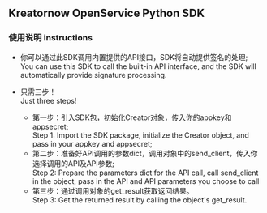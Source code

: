 ## Kreatornow OpenService Python SDK

### 使用说明 instructions

* 你可以通过此SDK调用内置提供的API接口，SDK将自动提供签名的处理; <br />
  You can use this SDK to call the built-in API interface, and the SDK will automatically provide signature processing.
 
* 只需三步！<br />
  Just three steps!
  
  * 第一步：引入SDK包，初始化Creator对象，传入你的appkey和appsecret;<br />
    Step 1: Import the SDK package, initialize the Creator object, and pass in your appkey and appsecret;
  * 第二步：准备好API调用的参数dict，调用对象中的send_client，传入你选择调用的API及API参数;<br />
    Step 2: Prepare the parameters dict for the API call, call send_client in the object, pass in the API and API 
    parameters you choose to call
  * 第三步：通过调用对象的get_result获取返回结果。<br />
    Step 3: Get the returned result by calling the object's get_result.